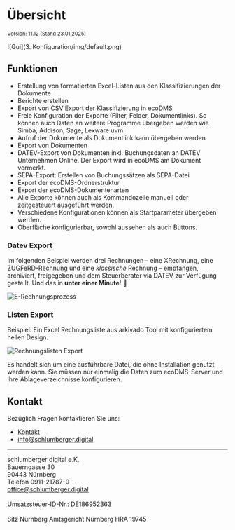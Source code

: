 #  Übersicht

<small>Version: 11.12 (Stand 23.01.2025)</small>


![Gui](3. Konfiguration/img/default.png)

## Funktionen

- Erstellung von formatierten Excel-Listen aus den Klassifizierungen der Dokumente
- Berichte erstellen
- Export von CSV Export der Klassifizierung in ecoDMS
- Freie Konfiguration  der Exporte (Filter, Felder, Dokumentlinks). So können auch Daten an weitere Programme übergeben werden wie Simba, Addison, Sage, Lexware uvm.
- Aufruf der Dokumente als Dokumentlink kann übergeben werden
- Export von Dokumenten
- DATEV-Export von Dokumenten inkl. Buchungsdaten an DATEV Unternehmen Online. Der Export wird in ecoDMS am Dokument vermerkt.
- SEPA-Export: Erstellen von Buchungssätzen als SEPA-Datei
- Export der ecoDMS-Ordnerstruktur
- Export der ecoDMS-Dokumentenarten
- Alle Exporte können auch als Kommandozeile manuell oder zeitgesteuert ausgeführt werden.
- Verschiedene Konfigurationen können als Startparameter übergeben werden.
- Oberfläche konfigurierbar, sowohl aussehen als auch Buttons.


### Datev Export 

Im folgenden Beispiel werden drei Rechnungen – eine XRechnung, eine ZUGFeRD-Rechnung und eine *klassische* Rechnung – empfangen, archiviert, freigegeben und dem Steuerberater via DATEV zur Verfügung gestellt. Und das in **unter einer Minute**! 🎉

![E-Rechnungsprozess](<5. Wissenswertes/FAQ/img/Arkivado - KI Upload - EcoDMS - Datev-endlos.gif>)

### Listen Export 
Beispiel: Ein Excel Rechnungsliste aus arkivado Tool mit konfiguriertem hellen Design.

![Rechnungslisten Export](<5. Wissenswertes/FAQ/img/Rechnungsliste Export_endlos.gif>)

Es handelt sich um eine ausführbare Datei, die ohne Installation genutzt werden kann. Sie müssen nur einmalig die Daten zum ecoDMS-Server und Ihre Ablageverzeichnisse konfigurieren.


## Kontakt

Bezüglich Fragen kontaktieren Sie uns:

- [Kontakt](https://www.schlumberger.digital/#Kontaktformular_Startseite)
- [info@schlumberger.digital](mailto:info@schlumberger.digital)


-----------------
schlumberger digital e.K. <br>
Bauerngasse 30 <br>
90443 Nürnberg <br>
Telefon 0911-21787-0 <br>
office@schlumberger.digital <br>
 <br>
Umsatzsteuer-ID-Nr.: DE186952363 <br>
 <br>
Sitz Nürnberg    Amtsgericht Nürnberg    HRA 19745
